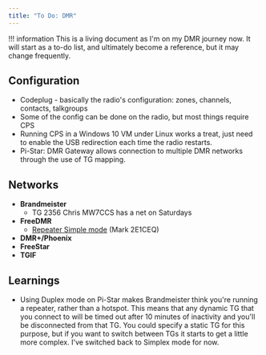 ```yaml
---
title: "To Do: DMR"
---
```


!!! information
    This is a living document as I'm on my DMR journey now.  It will start as a to-do list, and ultimately become a reference, but it may change frequently.

## Configuration

* Codeplug - basically the radio's configuration: zones, channels, contacts, talkgroups
* Some of the config can be done on the radio, but most things require CPS
* Running CPS in a Windows 10 VM under Linux works a treat, just need to enable the USB redirection each time the radio restarts.
* Pi-Star: DMR Gateway allows connection to multiple DMR networks through the use of TG mapping.

## Networks

* **Brandmeister**
  * TG 2356 Chris MW7CCS has a net on Saturdays
* **FreeDMR**
  * [Repeater Simple mode](http://freedmr.uk/index.php/repeater-simple-mode) (Mark 2E1CEQ)
* **DMR+/Phoenix**
* **FreeStar**
* **TGIF**

## Learnings

* Using Duplex mode on Pi-Star makes Brandmeister think you're running a repeater, rather than a hotspot.  This means that any dynamic TG that you connect to will be timed out after 10 minutes of inactivity and you'll be disconnected from that TG.  You could specify a static TG for this purpose, but if you want to switch between TGs it starts to get a little more complex.  I've switched back to Simplex mode for now.
